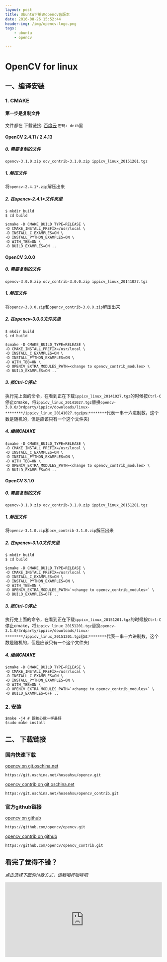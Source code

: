 ```yaml
---
layout: post
title: Ubuntu下编译opencv各版本
date: 2016-08-26 15:52:44
header-img: /img/opencv-logo.png
tags: 
    - ubuntu
    - opencv

---
```



# OpenCV for linux


## 一、编译安装

### 1. CMAKE

#### 第一步是复制文件

文件都在 下载链接: [百度云](https://pan.baidu.com/s/1hs2TH3Y) `密码: deih`里


#### OpenCV 2.4.11 / 2.4.13


##### 0. 需要复制的文件

`opencv-3.1.0.zip
ocv_contrib-3.1.0.zip
ippicv_linux_20151201.tgz
`

##### 1. 解压文件

将`opencv-2.4.1*.zip`解压出来

##### 2. 在opencv-2.4.1*文件夹里

```
$ mkdir build
$ cd build

$cmake -D CMAKE_BUILD_TYPE=RELEASE \
-D CMAKE_INSTALL_PREFIX=/usr/local \
-D INSTALL_C_EXAMPLES=ON \
-D INSTALL_PYTHON_EXAMPLES=ON \
-D WITH_TBB=ON \
-D BUILD_EXAMPLES=ON ..
```

#### OpenCV 3.0.0

##### 0. 需要复制的文件
`opencv-3.0.0.zip
ocv_contrib-3.0.0.zip
ippicv_linux_20141027.tgz
`

##### 1. 解压文件

将`opencv-3.0.0.zip`和`opencv_contrib-3.0.0.zip`解压出来

##### 2. 在opencv-3.0.0文件夹里

```
$ mkdir build
$ cd build

$cmake -D CMAKE_BUILD_TYPE=RELEASE \
-D CMAKE_INSTALL_PREFIX=/usr/local \
-D INSTALL_C_EXAMPLES=ON \
-D INSTALL_PYTHON_EXAMPLES=ON \
-D WITH_TBB=ON \
-D OPENCV_EXTRA_MODULES_PATH=<change to opencv_contrib_modules> \
-D BUILD_EXAMPLES=ON ..
```
##### 3. 按Ctrl-C停止

执行完上面的命令，在看到正在下载`ippicv_linux_20141027.tgz`的时候按`Ctrl-C`停止cmake，将`ippicv_linux_20141027.tgz`替换`opencv-3.0.0/3rdparty/ippicv/downloads/linux-********/ippicv_linux_20141027.tgz`(ps:`********`代表一串十六进制数，这个数是随机的，但是应该只有一个这个文件夹)

##### 4. 继续CMAKE

```
$cmake -D CMAKE_BUILD_TYPE=RELEASE \
-D CMAKE_INSTALL_PREFIX=/usr/local \
-D INSTALL_C_EXAMPLES=ON \
-D INSTALL_PYTHON_EXAMPLES=ON \
-D WITH_TBB=ON \
-D OPENCV_EXTRA_MODULES_PATH=<change to opencv_contrib_modules> \
-D BUILD_EXAMPLES=ON ..
```

#### OpenCV 3.1.0

##### 0. 需要复制的文件

`opencv-3.1.0.zip
ocv_contrib-3.1.0.zip
ippicv_linux_20151201.tgz
`

##### 1. 解压文件

将`opencv-3.1.0.zip`和`ocv_contrib-3.1.0.zip`解压出来

##### 2. 在opencv-3.1.0文件夹里

```
$ mkdir build
$ cd build

$cmake -D CMAKE_BUILD_TYPE=RELEASE \
-D CMAKE_INSTALL_PREFIX=/usr/local \
-D INSTALL_C_EXAMPLES=ON \
-D INSTALL_PYTHON_EXAMPLES=ON \
-D WITH_TBB=ON \
-D OPENCV_EXTRA_MODULES_PATH=`<change to opencv_contrib_modules>` \
-D BUILD_EXAMPLES=OFF ..
```
##### 3. 按Ctrl-C停止

执行完上面的命令，在看到正在下载`ippicv_linux_20151201.tgz`的时候按`Ctrl-C`停止cmake，将`ippicv_linux_20151201.tgz`替换`opencv-3.1.0/3rdparty/ippicv/downloads/linux-********/ippicv_linux_20151201.tgz`(ps:`********`代表一串十六进制数，这个数是随机的，但是应该只有一个这个文件夹)

##### 4. 继续CMAKE

```
$cmake -D CMAKE_BUILD_TYPE=RELEASE \
-D CMAKE_INSTALL_PREFIX=/usr/local \
-D INSTALL_C_EXAMPLES=ON \
-D INSTALL_PYTHON_EXAMPLES=ON \
-D WITH_TBB=ON \
-D OPENCV_EXTRA_MODULES_PATH=`<change to opencv_contrib_modules>` \
-D BUILD_EXAMPLES=OFF ..
```


### 2. 安装


```
$make -j4 # 跟核心数一样最好
$sudo make install
```

## 二、 下载链接

### 国内快速下载

[opencv on git.oschina.net](https://git.oschina.net/hoseahsu/opencv.git)

```
https://git.oschina.net/hoseahsu/opencv.git
```

[opencv_contrib on git.oschina.net](https://git.oschina.net/hoseahsu/opencv_contrib.git)

```
https://git.oschina.net/hoseahsu/opencv_contrib.git
```

### 官方github链接

[opencv on github](https://github.com/opencv/opencv.git)

```
https://github.com/opencv/opencv.git
```

[opencv_contrib on github](https://github.com/opencv/opencv_contrib.git)

```
https://github.com/opencv/opencv_contrib.git
```


## 看完了觉得不错？
*点击选择下面的付款方式，请我喝杯咖啡吧*
<iframe src="http://hosea.xyz/donate2me/?item=easy-select-style" style="overflow-x:hidden;overflow-y:hidden; border:0xp none #fff; min-height:240px; width:100%;"  frameborder="0" scrolling="no"></iframe>
